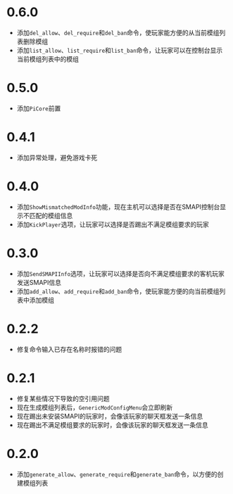 # 0.6.0

- 添加`del_allow`、`del_require`和`del_ban`命令，使玩家能方便的从当前模组列表删除模组
- 添加`list_allow`、`list_require`和`list_ban`命令，让玩家可以在控制台显示当前模组列表中的模组

# 0.5.0

- 添加`PiCore`前置

# 0.4.1

- 添加异常处理，避免游戏卡死

# 0.4.0

- 添加`ShowMismatchedModInfo`功能，现在主机可以选择是否在SMAPI控制台显示不匹配的模组信息
- 添加`KickPlayer`选项，让玩家可以选择是否踢出不满足模组要求的玩家

# 0.3.0

- 添加`SendSMAPIInfo`选项，让玩家可以选择是否向不满足模组要求的客机玩家发送SMAPI信息
- 添加`add_allow`、`add_require`和`add_ban`命令，使玩家能方便的向当前模组列表中添加模组

# 0.2.2

- 修复命令输入已存在名称时报错的问题

# 0.2.1

- 修复某些情况下导致的空引用问题
- 现在生成模组列表后，`GenericModConfigMenu`会立即刷新
- 现在踢出未安装SMAPI的玩家时，会像该玩家的聊天框发送一条信息
- 现在踢出不满足模组要求的玩家时，会像该玩家的聊天框发送一条信息

# 0.2.0

- 添加`generate_allow`、`generate_require`和`generate_ban`命令，以方便的创建模组列表